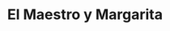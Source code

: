 ---
layout: card_flex_nav
lang: ES
title:  El Maestro y Margarita
isbn: 9789707320796
cover: /assets/images/ES/MM_ES_001_front.jpg
bcover: /assets/images/ES/MM_ES_001_back.jpg
pubyr: 1990
editor: Ed. Debolsillo 
acqdt: 02/2016
acqplace: Madrid 
contrib: P (chez Mathieu &Cristina)
---